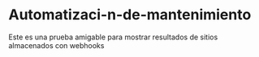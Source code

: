 # Automatizaci-n-de-mantenimiento
Este es una prueba amigable para mostrar resultados de sitios almacenados con webhooks
